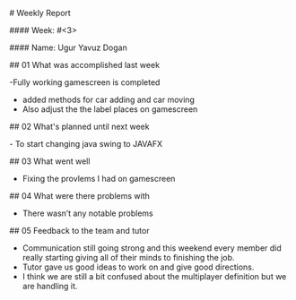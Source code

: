 \# Weekly Report

\#### Week: #&lt;3&gt;

\#### Name: Ugur Yavuz Dogan

\## 01 What was accomplished last week

\-Fully working gamescreen is completed

- added methods for car adding and car moving
- Also adjust the the label places on gamescreen

\## 02 What's planned until next week

\- To start changing java swing to JAVAFX

\## 03 What went well

- Fixing the provlems I had on gamescreen

\## 04 What were there problems with

- There wasn’t any notable problems

\## 05 Feedback to the team and tutor

- Communication still going strong and this weekend every member did really starting giving all of their minds to finishing the job.
- Tutor gave us good ideas to work on and give good directions.
- I think we are still a bit confused about the multiplayer definition but we are handling it.